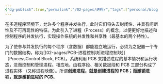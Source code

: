 ```yaml
---
{"dg-publish":true,"permalink":"/02-pages/进程/","tags":["personal/blog","os"]}
---
```


在多道程序环境下，允许多个程序并发执行，此时它们将失去封闭性，并具有间断性及不可再现性的特征。为此引入了进程（Process）的概念，以便更好地描述和控制程序的并发执行，实现操作系统的并发性和共享性（最基本的两个特性）。

为了使参与并发执行的每个程序（含数据）都能独立地运行，必须为之配置一个专门的数据结构，称为[[02-pages/PCB-进程控制块\|进程控制块]] （ProcessControl Block, PCB）。系统利用 PCB 来描述进程的基本情况和运行状态，进而控制和管理进程。相应地，由程序段、相关数据段和 PCB 三部分构成了进程实体 （又称进程映像）。所谓**创建进程，就是创建进程的 PCB；而撤销进程，就是撤销进程的 PCB**。

